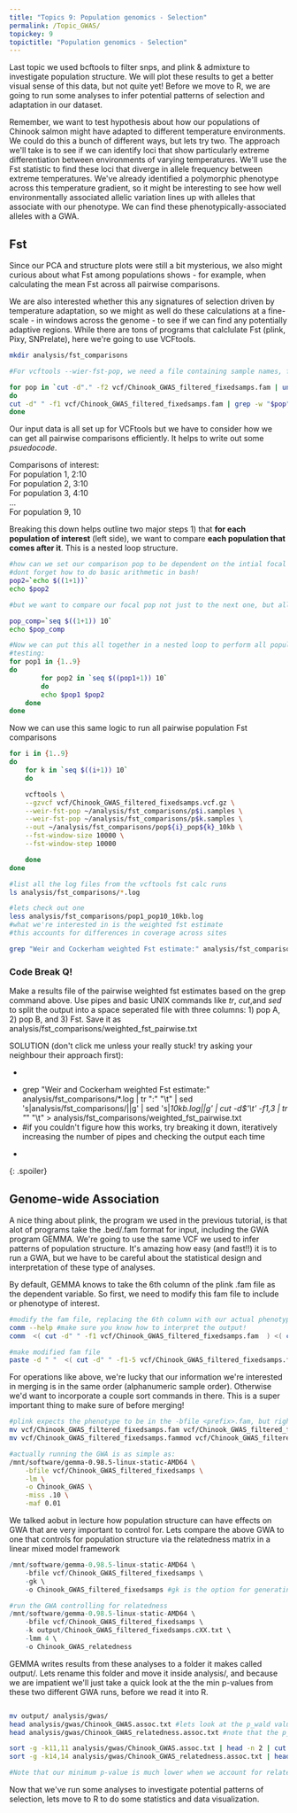 ```yaml
---
title: "Topics 9: Population genomics - Selection"
permalink: /Topic_GWAS/
topickey: 9
topictitle: "Population genomics - Selection"
---
```


Last topic we used bcftools to filter snps, and plink & admixture to investigate population structure. We will plot these results to get a better visual sense of this data, but not quite yet! Before we move to R, we are going to run some analyses to infer potential patterns of selection and adaptation in our dataset. 

Remember, we want to test hypothesis about how our populations of Chinook salmon might have adapted to different temperature environments. We could do this a bunch of different ways, but lets try two. The approach we'll take is to see if we can identify loci that show particularly extreme differentiation between environments of varying temperatures. We'll use the Fst statistic to find these loci that diverge in allele frequency between extreme temperatures. We've already identified a polymorphic phenotype across this temperature gradient, so it might be interesting to see how well environmentally associated allelic variation lines up with alleles that associate with our phenotype. We can find these phenotypically-associated alleles with a GWA. 


## Fst ##

Since our PCA and structure plots were still a bit mysterious, we also might curious about what Fst among populations shows - for example, when calculating the mean Fst across all pairwise comparisons. 

We are also interested whether this any signatures of selection driven by temperature adaptation, so we might as well do these calculations at a fine-scale - in windows across the genome - to see if we can find any potentially adaptive regions. While there are tons of programs that calclulate Fst (plink, Pixy, SNPrelate), here we're going to use VCFtools.


```bash
mkdir analysis/fst_comparisons

#For vcftools --wier-fst-pop, we need a file containing sample names, for each pop

for pop in `cut -d"." -f2 vcf/Chinook_GWAS_filtered_fixedsamps.fam | uniq`
do
cut -d" " -f1 vcf/Chinook_GWAS_filtered_fixedsamps.fam | grep -w "$pop" > ~/analysis/fst_comparisons/${pop}.samples
done

```

Our input data is all set up for VCFtools but we have to consider how we can get all pairwise comparisons efficiently.
It helps to write out some _psuedocode_.

Comparisons of interest:  
For population 1, 2:10  
For population 2, 3:10  
For population 3, 4:10  
...  
For population 9, 10  

Breaking this down helps outline two major steps 1) that **for each population of interest** (left side), we want to compare **each population that comes after it**. This is a nested loop structure.

```bash
#how can we set our comparison pop to be dependent on the intial focal pop?
#dont forget how to do basic arithmetic in bash!
pop2=`echo $((1+1))`
echo $pop2

#but we want to compare our focal pop not just to the next one, but all pops that follow. seq helps with this.

pop_comp=`seq $((1+1)) 10`
echo $pop_comp

#Now we can put this all together in a nested loop to perform all population comparisons
#testing:
for pop1 in {1..9}
do
        for pop2 in `seq $((pop1+1)) 10`
        do
        echo $pop1 $pop2 
	done
done

```

Now we can use this same logic to run all pairwise population Fst comparisons

```bash
for i in {1..9}
do
	for k in `seq $((i+1)) 10`
	do

	vcftools \
	--gzvcf vcf/Chinook_GWAS_filtered_fixedsamps.vcf.gz \
	--weir-fst-pop ~/analysis/fst_comparisons/p$i.samples \
	--weir-fst-pop ~/analysis/fst_comparisons/p$k.samples \
	--out ~/analysis/fst_comparisons/pop${i}_pop${k}_10kb \
	--fst-window-size 10000 \
	--fst-window-step 10000

	done
done

#list all the log files from the vcftools fst calc runs
ls analysis/fst_comparisons/*.log

#lets check out one
less analysis/fst_comparisons/pop1_pop10_10kb.log
#what we're interested in is the weighted fst estimate
#this accounts for differences in coverage across sites

grep "Weir and Cockerham weighted Fst estimate:" analysis/fst_comparisons/*.log
```

### Code Break Q! ###

Make a results file of the pairwise weighted fst estimates based on the grep command above. Use pipes and basic UNIX commands like _tr_, _cut_,and _sed_ to split the output into a space seperated file with three columns: 1) pop A, 2) pop B, and 3) Fst. Save it as analysis/fst_comparisons/weighted_fst_pairwise.txt

SOLUTION (don't click me unless your really stuck! try asking your neighbour their approach first):	
* ```bash
* grep "Weir and Cockerham weighted Fst estimate:" analysis/fst_comparisons/*.log \| tr ":" "\t"  \| sed 's|analysis/fst_comparisons/||g' \| sed 's|_10kb.log||g' \| cut -d$'\t' -f1,3 \| tr "_" "\t" > analysis/fst_comparisons/weighted_fst_pairwise.txt
* #if you couldn't figure how this works, try breaking it down, iteratively increasing the number of pipes and checking the output each time
* ```
{: .spoiler}


## Genome-wide Association ##

A nice thing about plink, the program we used in the previous tutorial, is that alot of programs take the .bed/.fam format for input, including the GWA program GEMMA. We're going to use the same VCF we used to infer patterns of population structure. It's amazing how easy (and fast!!) it is to run a GWA, but we have to be careful about the statistical design and interpretation of these type of analyses.

By default, GEMMA knows to take the 6th column of the plink .fam file as the dependent variable. So first, we need to modify this fam file to include or phenotype of interest.

```bash
#modify the fam file, replacing the 6th column with our actual phenotypes
comm --help #make sure you know how to interpret the output!
comm  <( cut -d" " -f1 vcf/Chinook_GWAS_filtered_fixedsamps.fam  ) <( cut -d"," -f-1 /mnt/data/vcf/phenos.txt ) #notice only column 2 prints

#make modified fam file
paste -d " "  <( cut -d" " -f1-5 vcf/Chinook_GWAS_filtered_fixedsamps.fam) <( cut -d"," -f2 /mnt/data/vcf/phenos.txt) > vcf/Chinook_GWAS_filtered_fixedsamps.fammod

```
For operations like above, we're lucky that our information we're interested in merging is in the same order (alphanumeric sample order). Otherwise we'd want to incorporate a couple sort commands in there. This is a super important thing to make sure of before merging!

```bash
#plink expects the phenotype to be in the -bfile <prefix>.fam, but right now its in <prefix>.fammod. lets do some quick renaming
mv vcf/Chinook_GWAS_filtered_fixedsamps.fam vcf/Chinook_GWAS_filtered_fixedsamps.famnophenos
mv vcf/Chinook_GWAS_filtered_fixedsamps.fammod vcf/Chinook_GWAS_filtered_fixedsamps.fam

#actually running the GWA is as simple as:
/mnt/software/gemma-0.98.5-linux-static-AMD64 \
	-bfile vcf/Chinook_GWAS_filtered_fixedsamps \
	-lm \
	-o Chinook_GWAS \
	-miss .10 \
	-maf 0.01
```

We talked aobut in lecture how population structure can have effects on GWA that are very important to control for. Lets compare the above GWA to one that controls for population structure via the relatedness matrix in a linear mixed model framework

```r
/mnt/software/gemma-0.98.5-linux-static-AMD64 \
	-bfile vcf/Chinook_GWAS_filtered_fixedsamps \
	-gk \
	-o Chinook_GWAS_filtered_fixedsamps #gk is the option for generating the relatedness matrix 

#run the GWA controlling for relatedness
/mnt/software/gemma-0.98.5-linux-static-AMD64 \
	-bfile vcf/Chinook_GWAS_filtered_fixedsamps \
	-k output/Chinook_GWAS_filtered_fixedsamps.cXX.txt \
	-lmm 4 \
	-o Chinook_GWAS_relatedness
```

GEMMA writes results from these analyses to a folder it makes called output/. Lets rename this folder and move it inside analysis/, and because we are impatient we'll just take a quick look at the the min p-values from these two different GWA runs, before we read it into R.

```bash

mv output/ analysis/gwas/
head analysis/gwas/Chinook_GWAS.assoc.txt #lets look at the p_wald values, column 11
head analysis/gwas/Chinook_GWAS_relatedness.assoc.txt #note that the p_wald column for the linear mixed effect GWA is 13

sort -g -k11,11 analysis/gwas/Chinook_GWAS.assoc.txt | head -n 2 | cut -d$'\t' -f11  #g tells sort to interpret scientific notation
sort -g -k14,14 analysis/gwas/Chinook_GWAS_relatedness.assoc.txt | head -n 2 | cut -d$'\t' -f14

#Note that our minimum p-value is much lower when we account for relatedness

```

Now that we've run some analyses to investigate potential patterns of selection, lets move to R to do some statistics and data visualization.

